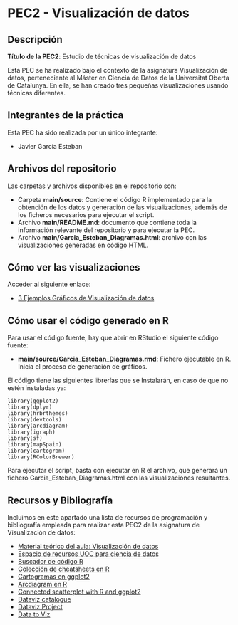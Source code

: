 # PEC2 - Visualización de datos
## Descripción
**Título de la PEC2**: Estudio de técnicas de visualización de datos

Esta PEC se ha realizado bajo el contexto de la asignatura Visualización de datos, perteneciente al Máster en Ciencia de Datos de la Universitat Oberta de Catalunya. En ella, se han creado tres pequeñas visualizaciones usando técnicas diferentes.
## Integrantes de la práctica
Esta PEC ha sido realizada por un único integrante:
+ Javier García Esteban
## Archivos del repositorio
Las carpetas y archivos disponibles en el repositorio son:
+ Carpeta **main/source**: Contiene el código R implementado para la obtención de los datos y generación de las visualizaciones, además de los ficheros necesarios para ejecutar el script.
+ Archivo **main/README.md**: documento que contiene toda la información relevante del repositorio y para ejecutar la PEC.
+ Archivo **main/Garcia_Esteban_Diagramas.html**: archivo con las visualizaciones generadas en código HTML.
## Cómo ver las visualizaciones
Acceder al siguiente enlace:
+ [3 Ejemplos Gráficos de Visualización de datos](https://htmlpreview.github.io/?https://github.com/jagarest/Visualizacion-PEC2/blob/main/Garcia_Esteban_Diagramas.html)

## Cómo usar el código generado en R
Para usar el código fuente, hay que abrir en RStudio el siguiente código fuente:
+ **main/source/Garcia_Esteban_Diagramas.rmd**: Fichero ejecutable en R. Inicia el proceso de generación de gráficos.

El código tiene las siguientes librerías que se Instalarán, en caso de que no estén instaladas ya:
```{r}
library(ggplot2)
library(dplyr)
library(hrbrthemes)
library(devtools)
library(arcdiagram)
library(igraph)
library(sf)
library(mapSpain)
library(cartogram)
library(RColorBrewer)
```
Para ejecutar el script, basta con ejecutar en R el archivo, que generará un fichero Garcia_Esteban_Diagramas.html con las visualizaciones resultantes.
## Recursos y Bibliografía
Incluimos en este apartado una lista de recursos de programación y bibliografía empleada para realizar esta PEC2 de la asignatura de Visualización de datos:
  + [Material teórico del aula: Visualización de datos](https://aula.uoc.edu/courses/35558)
  + [Espacio de recursos UOC para ciencia de datos](http://datascience.recursos.uoc.edu/es/)
  + [Buscador de código R](https://rseek.org/)  
  + [Colección de cheatsheets en R](https://www.rstudio.com/resources/cheatsheets/)  
  + [Cartogramas en ggplot2](https://r-charts.com/es/espacial/cartograma-ggplot2/) 
  + [Arcdiagram en R](https://github.com/gastonstat/arcdiagram)
  + [Connected scatterplot with R and ggplot2](https://r-graph-gallery.com/connected_scatterplot_ggplot2.html)
  + [Dataviz catalogue](https://datavizcatalogue.com/)
  + [Dataviz Project](https://datavizproject.com)
  + [Data to Viz](https://www.data-to-viz.com/)
